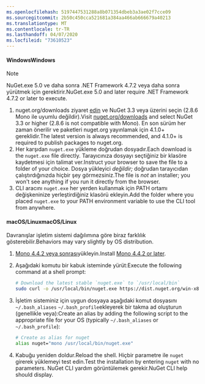 ```yaml
---
ms.openlocfilehash: 5197447531288a8b071354dbeb3a3ae02f7cce09
ms.sourcegitcommit: 2b50c450cca521681a384aa466ab666679a40213
ms.translationtype: MT
ms.contentlocale: tr-TR
ms.lasthandoff: 04/07/2020
ms.locfileid: "73610523"
---
```

#### <a name="windows"></a><span data-ttu-id="6802b-101">Windows</span><span class="sxs-lookup"><span data-stu-id="6802b-101">Windows</span></span>

> [!Note]
> <span data-ttu-id="6802b-102">NuGet.exe 5.0 ve daha sonra .NET Framework 4.7.2 veya daha sonra yürütmek için gerektirir.</span><span class="sxs-lookup"><span data-stu-id="6802b-102">NuGet.exe 5.0 and later require .NET Framework 4.7.2 or later to execute.</span></span>

1. <span data-ttu-id="6802b-103">nuget.org/downloads ziyaret [edin](https://nuget.org/downloads) ve NuGet 3.3 veya üzerini seçin (2.8.6 Mono ile uyumlu değildir).</span><span class="sxs-lookup"><span data-stu-id="6802b-103">Visit [nuget.org/downloads](https://nuget.org/downloads) and select NuGet 3.3 or higher (2.8.6 is not compatible with Mono).</span></span> <span data-ttu-id="6802b-104">En son sürüm her zaman önerilir ve paketleri nuget.org yayınlamak için 4.1.0+ gereklidir.</span><span class="sxs-lookup"><span data-stu-id="6802b-104">The latest version is always recommended, and 4.1.0+ is required to publish packages to nuget.org.</span></span>
1. <span data-ttu-id="6802b-105">Her karşıdan `nuget.exe` yükleme doğrudan dosyadır.</span><span class="sxs-lookup"><span data-stu-id="6802b-105">Each download is the `nuget.exe` file directly.</span></span> <span data-ttu-id="6802b-106">Tarayıcınıza dosyayı seçtiğiniz bir klasöre kaydetmesi için talimat ver.</span><span class="sxs-lookup"><span data-stu-id="6802b-106">Instruct your browser to save the file to a folder of your choice.</span></span> <span data-ttu-id="6802b-107">Dosya yükleyici *değildir;* doğrudan tarayıcıdan çalıştırdığınızda hiçbir şey görmezsiniz.</span><span class="sxs-lookup"><span data-stu-id="6802b-107">The file is *not* an installer; you won't see anything if you run it directly from the browser.</span></span>
1. <span data-ttu-id="6802b-108">CLI aracını `nuget.exe` her yerden kullanmak için PATH ortamı değişkeninize yerleştirdiğiniz klasörü ekleyin.</span><span class="sxs-lookup"><span data-stu-id="6802b-108">Add the folder where you placed `nuget.exe` to your PATH environment variable to use the CLI tool from anywhere.</span></span>

#### <a name="macoslinux"></a><span data-ttu-id="6802b-109">macOS/Linux</span><span class="sxs-lookup"><span data-stu-id="6802b-109">macOS/Linux</span></span>

<span data-ttu-id="6802b-110">Davranışlar işletim sistemi dağılımına göre biraz farklılık gösterebilir.</span><span class="sxs-lookup"><span data-stu-id="6802b-110">Behaviors may vary slightly by OS distribution.</span></span>

1. <span data-ttu-id="6802b-111">[Mono 4.4.2 veya sonrası](https://www.mono-project.com/docs/getting-started/install/)yükleyin.</span><span class="sxs-lookup"><span data-stu-id="6802b-111">Install [Mono 4.4.2 or later](https://www.mono-project.com/docs/getting-started/install/).</span></span>

1. <span data-ttu-id="6802b-112">Aşağıdaki komutu bir kabuk isteminde yürüt:</span><span class="sxs-lookup"><span data-stu-id="6802b-112">Execute the following command at a shell prompt:</span></span>

    ```bash
    # Download the latest stable `nuget.exe` to `/usr/local/bin`
    sudo curl -o /usr/local/bin/nuget.exe https://dist.nuget.org/win-x86-commandline/latest/nuget.exe
    ```

1. <span data-ttu-id="6802b-113">İşletim sisteminiz için uygun dosyaya aşağıdaki komut dosyasını `~/.bash_aliases` `~/.bash_profile`ekleyerek bir takma ad oluşturun (genellikle veya):</span><span class="sxs-lookup"><span data-stu-id="6802b-113">Create an alias by adding the following script to the appropriate file for your OS (typically `~/.bash_aliases` or `~/.bash_profile`):</span></span>

    ```bash
    # Create as alias for nuget
    alias nuget="mono /usr/local/bin/nuget.exe"
    ```

1. <span data-ttu-id="6802b-114">Kabuğu yeniden doldur.</span><span class="sxs-lookup"><span data-stu-id="6802b-114">Reload the shell.</span></span>  <span data-ttu-id="6802b-115">Hiçbir parametre ile `nuget` girerek yüklemeyi test edin.</span><span class="sxs-lookup"><span data-stu-id="6802b-115">Test the installation by entering `nuget` with no parameters.</span></span> <span data-ttu-id="6802b-116">NuGet CLI yardım görüntülemek gerekir.</span><span class="sxs-lookup"><span data-stu-id="6802b-116">NuGet CLI help should display.</span></span>
